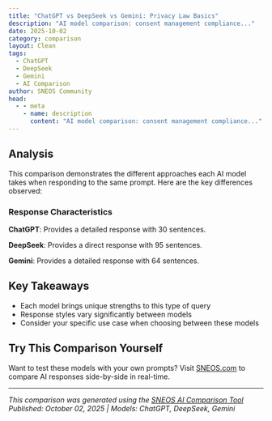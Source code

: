 ```yaml
---
title: "ChatGPT vs DeepSeek vs Gemini: Privacy Law Basics"
description: "AI model comparison: consent management compliance..."
date: 2025-10-02
category: comparison
layout: Clean
tags:
  - ChatGPT
  - DeepSeek
  - Gemini
  - AI Comparison
author: SNEOS Community
head:
  - - meta
    - name: description
      content: "AI model comparison: consent management compliance..."
---
```


<ChatComparison
  title="ChatGPT vs DeepSeek vs Gemini: Privacy Law Basics"
  prompt="consent management compliance"
  :responses='{
    "ChatGPT": "**Consent Management Compliance** refers to the practices, processes, and technologies an organization uses to obtain, record, and manage individuals\u0027 consent in accordance with applicable data protection laws and regulations. This is especially critical when handling personal data, ensuring that organizations respect user privacy and maintain transparency in how data is collected, processed, and shared.\n\n### Key Aspects of Consent Management Compliance\n\n1. **Legal Frameworks Involved:**\n   - **GDPR (General Data Protection Regulation)**: Requires freely given, specific, informed, and unambiguous consent from individuals before processing their personal data.\n   - **CCPA/CPRA (California Consumer Privacy Act/California Privacy Rights Act)**: Requires businesses to inform consumers about data collection and provide opt-out options for the sale of personal information.\n   - **ePrivacy Directive (Cookie Law)**: Governs the use of cookies and similar tracking technologies in the EU.\n   - Other local or sector-specific privacy laws worldwide.\n\n2. **Key Requirements:**\n   - **Clear and Transparent Information**: Provide users with clear details on what data is collected, how it will be used, who it will be shared with, and how long it will be retained.\n   - **Freely Given and Specific Consent**: Consent must be given voluntarily, for specific purposes, and not bundled with other terms.\n   - **Granular Consent Options**: Users should be able to consent to different types of data processing separately.\n   - **Affirmative Action**: Consent must be given through an explicit action (e.g., ticking a box), not through silence or pre-checked boxes.\n   - **Easy Withdrawal**: Users must be able to easily withdraw consent at any time.\n   - **Records of Consent**: Organizations must keep detailed records of when and how consent was obtained.\n   - **Age Verification**: If applicable, ensure parental consent for minors.\n\n3. **Consent Management Platforms (CMPs):**\n   - Software tools designed to help organizations collect, store, and manage user consents.\n   - Facilitate compliance with multiple legal requirements.\n   - Often integrate with websites and applications to present cookie banners, consent forms, and preference centers.\n\n4. **Best Practices:**\n   - Regularly update consent forms and privacy notices to reflect current data practices and legislation.\n   - Conduct audits of data processing activities and consent records.\n   - Educate employees on compliance obligations.\n   - Implement robust security measures to protect collected consent data.\n\n### Summary\n\nConsent management compliance ensures that organizations respect individuals\u2019 privacy rights by handling consent properly according to relevant laws. Using clear communication, obtaining explicit permissions, enabling easy revocation, and maintaining detailed records are essential components. Leveraging technology such as Consent Management Platforms can streamline these efforts and mitigate legal risks.\n\n---\n\nIf you want, I can provide information tailored to a specific region\u2019s regulations or advice on implementing a consent management system.",
    "DeepSeek": "Of course. This is a critical topic for any organization operating online, especially with the evolving global privacy landscape. Here is a comprehensive overview of consent management compliance.\n\n### What is Consent Management Compliance?\n\n**Consent Management Compliance** is the process of obtaining, recording, and managing user consent for the collection and processing of their personal data in a way that adheres to data privacy laws and regulations.\n\nIt\u0027s not just about having a pop-up banner; it\u0027s a systematic approach to ensuring that user consent is:\n*   **Lawful:** Meets the specific legal standard required.\n*   **Informed:** The user knows what they are agreeing to.\n*   **Freely Given:** Not forced or a condition for service (unless the data is strictly necessary for that service).\n*   **Specific:** Granted for particular purposes, not a blanket \u0022yes.\u0022\n*   **Unambiguous:** A clear affirmative action (no pre-ticked boxes).\n*   **Revocable:** As easy to withdraw as it is to give.\n\n---\n\n### Key Legal Frameworks Driving Compliance\n\nSeveral major laws have strict consent requirements. While this is not an exhaustive list, these are the most influential:\n\n1.  **GDPR (General Data Protection Regulation - EU)**\n    *   **The Gold Standard:** Sets a very high bar for consent.\n    *   **Key Requirements:** Explicit consent for special category data, no pre-ticked boxes, clear purpose specification, and easy withdrawal. It applies to any organization processing EU residents\u0027 data, regardless of location.\n\n2.  **ePrivacy Directive (Cookie Law - EU)**\n    *   **Focus:** Regulates the use of cookies and similar tracking technologies.\n    *   **Key Requirement:** Requires prior, informed consent before placing non-essential cookies (e.g., for advertising, analytics, social media). Essential cookies (e.g., for a shopping cart) do not require consent.\n\n3.  **CCPA/CPRA (California Consumer Privacy Act / California Privacy Rights Act - USA)**\n    *   **Note on Consent:** The CCPA/CPRA focuses more on the \u0022Right to Opt-Out\u0022 of the *sale* or *sharing* of personal information rather than the GDPR\u0027s \u0022opt-in\u0022 model. However, for sensitive personal information and for users under 16, it requires an opt-in consent model.\n\n4.  **Other Global Laws:** Many other countries and states (e.g., Brazil\u0027s LGPD, Canada\u0027s PIPEDA, Virginia\u0027s VCDPA, Colorado\u0027s CPA) have their own consent requirements, often borrowing concepts from GDPR and CCPA.\n\n---\n\n### Core Components of a Compliant Consent Management Platform (CMP)\n\nA Consent Management Platform (CMP) is the technical tool used to implement compliance. A robust CMP will include:\n\n1.  **The Consent Banner (UI/UX):**\n    *   **Clarity:** Uses clear, plain language, not legal jargon.\n    *   **Granular Control:** Allows users to accept or reject categories of cookies/tracking (e.g., \u0022Essential,\u0022 \u0022Performance,\u0022 \u0022Marketing,\u0022 \u0022Personalization\u0022).\n    *   **Purpose Specification:** Clearly explains *why* data is collected and *who* it is shared with (e.g., \u0022We use this to show you ads on other sites\u0022).\n    *   **Easy Action:** Prominent \u0022Accept All,\u0022 \u0022Reject All,\u0022 and \u0022Manage Preferences\u0022 buttons.\n\n2.  **Consent Storage \u0026 Proof (The Audit Trail):**\n    *   **Record Keeping:** Securely stores a timestamped record of what the user consented to, including the consent text they saw and their specific choices.\n    *   **Proof of Consent:** This is crucial for demonstrating compliance to regulators during an audit.\n\n3.  **Consent Enforcement (The Technical Backbone):**\n    *   **Blocking Scripts:** The CMP must prevent non-essential scripts (from Google Analytics, Facebook, etc.) from loading *until* consent is explicitly given.\n    *   **API Integration:** It should integrate with your website\u0027s Tag Manager (like GTM) and other systems to control data flow based on user preferences.\n\n4.  **Consent Lifecycle Management:**\n    *   **Withdrawal Mechanism:** Provides a readily accessible method (e.g., a link in the website footer) for users to change their mind and withdraw consent at any time.\n    *   **Refreshing Consent:** Has a policy for when to re-prompt users for consent (e.g., after a significant change in privacy policy or after a certain time period).\n\n---\n\n### A Step-by-Step Compliance Checklist\n\n| Step | Action Item | Key Consideration |\n| :--- | :--- | :--- |\n| **1. Data Mapping** | Identify all personal data you collect, its source, purpose, and who you share it with. | You can\u0027t manage what you don\u0027t know. This is the foundational step. |\n| **2. Legal Assessment** | Determine which laws apply to you based on your users\u0027 locations. | GDPR for EU users, CCPA/CPRA for California users, etc. |\n| **3. Classify Cookies/Trackers** | Categorize all your cookies and tracking technologies as \u0022Essential\u0022 or \u0022Non-Essential.\u0022 | Essential cookies do not require consent. All others do. |\n| **4. Choose/Implement a CMP** | Select a CMP that meets your legal and technical needs. | Ensure it blocks scripts before consent and provides a granular choice. |\n| **5. Design the Banner \u0026 UI** | Create a user-friendly banner with clear language, purposes, and granular controls. | Avoid \u0022dark patterns\u0022 that nudge users to accept all. |\n| **6. Configure \u0026 Test** | Integrate the CMP with your site and tag manager. Thoroughly test that scripts are blocked without consent. | Use browser developer tools to verify that Facebook Pixel, Google Ads, etc., are blocked until consent is given. |\n| **7. Document Everything** | Maintain records of consent, your privacy policy, and your data processing activities. | This is your evidence for regulators. |\n| **8. Train Your Team** | Ensure marketing, legal, and development teams understand the rules and the system. | Prevents accidental non-compliance from internal actions. |\n| **9. Monitor \u0026 Update** | Regularly audit your setup, especially when adding new tools, and stay updated on changing laws. | Compliance is not a one-time project. |\n\n---\n\n### Common Pitfalls to Avoid\n\n*   **\u0022Cookie Walls\u0022:** Making access to a website conditional on consent is generally not considered \u0022freely given\u0022 under GDPR.\n*   **Pre-ticked Boxes:** This is explicitly illegal under GDPR. Silence or inaction does not constitute consent.\n*   **Banner Design:** Using confusing language, hiding the reject button, or making it much harder to reject than to accept (\u0022dark patterns\u0022).\n*   **Assuming Consent:** You cannot assume consent from a user\u0027s continued use of the site or their scrolling.\n*   **Ignoring Withdrawal:** Failing to provide a clear and easy way for users to change their preferences.\n*   **Blocking Failure:** The CMP is installed, but it fails to technically block non-essential scripts before consent is given, rendering the banner useless.\n\n### Conclusion\n\nConsent management compliance is a dynamic and essential practice for building trust with users and avoiding significant regulatory fines (which can be up to 4% of global annual turnover under GDPR). By implementing a transparent, user-centric, and technically sound consent management strategy, organizations can not only comply with the law but also demonstrate respect for their users\u0027 privacy.",
    "Gemini": "Consent management compliance is a critical aspect of modern data privacy regulations. It ensures that organizations obtain, record, and manage individuals\u0027 consent for the collection, use, and sharing of their personal data, in accordance with applicable laws and regulations. Here\u0027s a comprehensive overview:\n\n**What is Consent Management?**\n\nConsent management involves the processes and technologies organizations use to:\n\n*   **Obtain:** Request and receive explicit and informed consent from individuals before collecting or processing their data.\n*   **Record:** Store and document the consent received, including the specific data processing activities consented to, the method of consent, and the date and time.\n*   **Manage:** Provide individuals with the ability to access, review, modify, and withdraw their consent easily and at any time.\n*   **Demonstrate:** Be able to demonstrate compliance with consent requirements to regulatory bodies and individuals.\n\n**Why is Consent Management Compliance Important?**\n\n*   **Legal Requirements:** Many data privacy laws, such as the GDPR (General Data Protection Regulation) in Europe, the CCPA (California Consumer Privacy Act), and the LGPD (Lei Geral de Prote\u00E7\u00E3o de Dados) in Brazil, mandate explicit and informed consent for certain data processing activities.  Non-compliance can result in significant fines, legal action, and reputational damage.\n*   **Building Trust:** Demonstrating respect for user privacy and providing control over their data builds trust and enhances brand reputation.\n*   **Ethical Considerations:** Respecting individual autonomy and data privacy is an ethical imperative.\n*   **Competitive Advantage:**  Strong data privacy practices can be a differentiator in a market increasingly concerned with data security and privacy.\n\n**Key Regulations and Laws Requiring Consent Management:**\n\n*   **GDPR (General Data Protection Regulation - EU):**  This is a landmark regulation that sets a high standard for data privacy and requires explicit, informed, freely given, and unambiguous consent for data processing.  It applies to organizations operating within the EU or processing the data of EU residents.\n*   **ePrivacy Directive (EU):**  Also known as the \u0022Cookie Law,\u0022 this directive requires informed consent for the use of cookies and similar tracking technologies.  It\u0027s currently being updated into the ePrivacy Regulation, which will further strengthen consent requirements.\n*   **CCPA/CPRA (California Consumer Privacy Act / California Privacy Rights Act - US):**  While not as strict as the GDPR in terms of explicit consent, the CCPA grants California residents the right to opt-out of the sale of their personal information.  The CPRA further strengthens these rights.\n*   **LGPD (Lei Geral de Prote\u00E7\u00E3o de Dados - Brazil):**  This law is heavily influenced by the GDPR and requires consent for data processing, with similar provisions regarding transparency and individual rights.\n*   **PIPEDA (Personal Information Protection and Electronic Documents Act - Canada):** Requires consent for the collection, use, and disclosure of personal information.\n\n**Key Elements of a Consent Management Compliance Program:**\n\n1.  **Data Mapping and Audit:**\n    *   Identify all data collection points and data processing activities within the organization.\n    *   Determine which activities require consent based on applicable laws.\n    *   Document data flows and the types of personal data collected.\n2.  **Consent Mechanisms:**\n    *   **Clear and Plain Language:** Use easy-to-understand language when requesting consent, avoiding legal jargon and technical terms.\n    *   **Granular Consent:**  Offer options for individuals to consent to specific data processing activities, rather than a blanket \u0022agree to all\u0022 approach.\n    *   **Active Opt-In:** Require individuals to actively consent to data processing.  Pre-ticked boxes or implied consent are generally not sufficient.\n    *   **Easy Withdrawal:** Make it easy for individuals to withdraw their consent at any time, using the same method as consent was given or an equally convenient method.\n    *   **Record Keeping:**  Maintain a detailed record of all consents received, including:\n        *   Date and time of consent\n        *   Method of consent\n        *   Specific data processing activities consented to\n        *   Information provided to the user at the time of consent\n        *   Any subsequent changes to consent\n3.  **Transparency and Information:**\n    *   **Privacy Policy:**  Maintain a clear and accessible privacy policy that explains how personal data is collected, used, shared, and protected.\n    *   **Purpose Limitation:**  Only collect and use data for the specific purposes for which consent was obtained.\n    *   **Data Minimization:** Collect only the data that is necessary for the specified purpose.\n    *   **Data Security:**  Implement appropriate security measures to protect personal data from unauthorized access, use, or disclosure.\n4.  **Technology and Tools:**\n    *   **Consent Management Platforms (CMPs):**  These specialized software solutions help organizations manage consent requests, record consent, and provide users with control over their data.  They often integrate with websites, mobile apps, and other data collection channels.  Examples include OneTrust, TrustArc, and Cookiebot.\n    *   **Cookie Banners:**  Implement clear and informative cookie banners on websites to obtain consent for the use of cookies and tracking technologies.\n    *   **Preference Centers:**  Provide users with a centralized location to manage their consent preferences across different channels and services.\n5.  **Training and Awareness:**\n    *   **Employee Training:**  Train employees on data privacy regulations and the organization\u0027s consent management policies.\n    *   **Awareness Campaigns:**  Raise awareness among employees and customers about data privacy and consent rights.\n6.  **Monitoring and Review:**\n    *   **Regular Audits:**  Conduct regular audits of consent management practices to ensure compliance with applicable laws and regulations.\n    *   **Policy Updates:**  Update privacy policies and consent management procedures as needed to reflect changes in laws, regulations, or business practices.\n    *   **Incident Response:**  Develop a plan for responding to data privacy incidents, including data breaches and complaints related to consent.\n\n**Key Considerations When Choosing a Consent Management Platform (CMP):**\n\n*   **Compliance with Regulations:** Ensure the CMP supports compliance with the specific data privacy regulations that apply to your organization (e.g., GDPR, CCPA).\n*   **Customization:**  Look for a CMP that allows you to customize consent requests and user interfaces to match your brand and meet your specific needs.\n*   **Integration:**  Choose a CMP that integrates with your existing website, mobile app, and other data collection channels.\n*   **Scalability:**  Select a CMP that can scale to meet the growing needs of your organization.\n*   **Reporting and Analytics:**  Ensure the CMP provides reporting and analytics features to track consent rates, user preferences, and other key metrics.\n*   **User Experience:**  Prioritize a CMP that offers a user-friendly experience for both your staff and your website visitors.\n\n**Challenges of Consent Management:**\n\n*   **Implementation Complexity:**  Implementing a comprehensive consent management program can be complex and time-consuming, especially for large organizations.\n*   **Maintaining Compliance:**  Data privacy laws and regulations are constantly evolving, so organizations need to stay up-to-date and adapt their consent management practices accordingly.\n*   **Balancing Compliance and User Experience:**  Striking the right balance between complying with consent requirements and providing a positive user experience can be challenging.\n*   **International Variations:** Consent requirements vary across different countries and regions, so organizations operating internationally need to understand and comply with the specific regulations in each jurisdiction.\n\n**In summary, consent management compliance is an ongoing process that requires careful planning, implementation, and monitoring. By prioritizing data privacy and providing individuals with control over their data, organizations can build trust, enhance their reputation, and avoid costly legal penalties.**  It\u0027s crucial to seek legal advice to understand the specific requirements that apply to your organization and to ensure your consent management practices are compliant.\n"
  }'
  published-date="02:13"
/>

## Analysis

This comparison demonstrates the different approaches each AI model takes when responding to the same prompt. Here are the key differences observed:

### Response Characteristics

**ChatGPT**: Provides a detailed response with 30 sentences. 

**DeepSeek**: Provides a direct response with 95 sentences. 

**Gemini**: Provides a detailed response with 64 sentences. 

## Key Takeaways

- Each model brings unique strengths to this type of query
- Response styles vary significantly between models
- Consider your specific use case when choosing between these models

## Try This Comparison Yourself

Want to test these models with your own prompts? Visit [SNEOS.com](https://sneos.com) to compare AI responses side-by-side in real-time.

---

*This comparison was generated using the [SNEOS AI Comparison Tool](https://sneos.com)*
*Published: October 02, 2025 | Models: ChatGPT, DeepSeek, Gemini*
